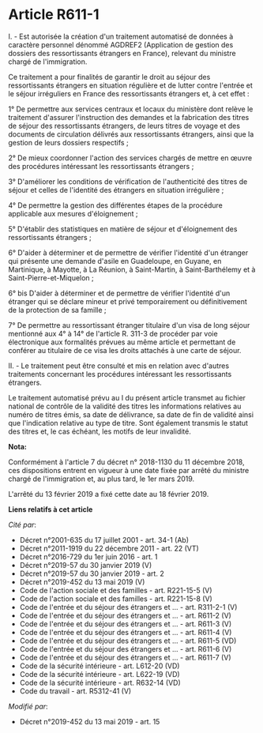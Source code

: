 # Article R611-1

I. - Est autorisée la création d'un traitement automatisé de données à caractère personnel dénommé AGDREF2 (Application de
gestion des dossiers des ressortissants étrangers en France), relevant du ministre chargé de l'immigration.

Ce traitement a pour finalités de garantir le droit au séjour des ressortissants étrangers en situation régulière et de
lutter contre l'entrée et le séjour irréguliers en France des ressortissants étrangers et, à cet effet :

1° De permettre aux services centraux et locaux du ministère dont relève le traitement d'assurer l'instruction des demandes
et la fabrication des titres de séjour des ressortissants étrangers, de leurs titres de voyage et des documents de
circulation délivrés aux ressortissants étrangers, ainsi que la gestion de leurs dossiers respectifs ;

2° De mieux coordonner l'action des services chargés de mettre en œuvre des procédures intéressant les ressortissants
étrangers ;

3° D'améliorer les conditions de vérification de l'authenticité des titres de séjour et celles de l'identité des étrangers en
situation irrégulière ;

4° De permettre la gestion des différentes étapes de la procédure applicable aux mesures d'éloignement ;

5° D'établir des statistiques en matière de séjour et d'éloignement des ressortissants étrangers ;

6° D'aider à déterminer et de permettre de vérifier l'identité d'un étranger qui présente une demande d'asile en Guadeloupe,
en Guyane, en Martinique, à Mayotte, à La Réunion, à Saint-Martin, à Saint-Barthélemy et à Saint-Pierre-et-Miquelon ;

6° bis D'aider à déterminer et de permettre de vérifier l'identité d'un étranger qui se déclare mineur et privé
temporairement ou définitivement de la protection de sa famille ;

7° De permettre au ressortissant étranger titulaire d'un visa de long séjour mentionné aux 4° à 14° de l'article R. 311-3 de
procéder par voie électronique aux formalités prévues au même article et permettant de conférer au titulaire de ce visa les
droits attachés à une carte de séjour.

II. - Le traitement peut être consulté et mis en relation avec d'autres traitements concernant les procédures intéressant les
ressortissants étrangers.

Le traitement automatisé prévu au I du présent article transmet au fichier national de contrôle de la validité des titres les
informations relatives au numéro de titres émis, sa date de délivrance, sa date de fin de validité ainsi que l'indication
relative au type de titre. Sont également transmis le statut des titres et, le cas échéant, les motifs de leur invalidité.

**Nota:**

Conformément à l'article 7 du décret n° 2018-1130 du 11 décembre 2018, ces dispositions entrent en vigueur à une date fixée
par arrêté du ministre chargé de l'immigration et, au plus tard, le 1er mars 2019.

L'arrêté du 13 février 2019 a fixé cette date au 18 février 2019.

**Liens relatifs à cet article**

_Cité par_:

  - Décret n°2001-635 du 17 juillet 2001 - art. 34-1 (Ab)
  - Décret n°2011-1919 du 22 décembre 2011 - art. 22 (VT)
  - Décret n°2016-729 du 1er juin 2016 - art. 1
  - Décret n°2019-57 du 30 janvier 2019 (V)
  - Décret n°2019-57 du 30 janvier 2019 - art. 2
  - Décret n°2019-452 du 13 mai 2019 (V)
  - Code de l'action sociale et des familles - art. R221-15-5 (V)
  - Code de l'action sociale et des familles - art. R221-15-8 (V)
  - Code de l'entrée et du séjour des étrangers et ... - art. R311-2-1 (V)
  - Code de l'entrée et du séjour des étrangers et ... - art. R611-2 (V)
  - Code de l'entrée et du séjour des étrangers et ... - art. R611-3 (V)
  - Code de l'entrée et du séjour des étrangers et ... - art. R611-4 (V)
  - Code de l'entrée et du séjour des étrangers et ... - art. R611-5 (VD)
  - Code de l'entrée et du séjour des étrangers et ... - art. R611-6 (V)
  - Code de l'entrée et du séjour des étrangers et ... - art. R611-7 (V)
  - Code de la sécurité intérieure - art. L612-20 (VD)
  - Code de la sécurité intérieure - art. L622-19 (VD)
  - Code de la sécurité intérieure - art. R632-14 (VD)
  - Code du travail - art. R5312-41 (V)

_Modifié par_:

  - Décret n°2019-452 du 13 mai 2019 - art. 15
